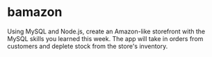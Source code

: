 # bamazon
Using MySQL and Node.js, create an Amazon-like storefront with the MySQL skills you learned this week. The app will take in orders from customers and deplete stock from the store's inventory.
